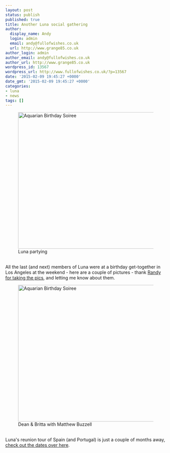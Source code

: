 ```yaml
---
layout: post
status: publish
published: true
title: Another Luna social gathering
author:
  display_name: Andy
  login: admin
  email: andy@fullofwishes.co.uk
  url: http://www.grange85.co.uk
author_login: admin
author_email: andy@fullofwishes.co.uk
author_url: http://www.grange85.co.uk
wordpress_id: 13567
wordpress_url: http://www.fullofwishes.co.uk/?p=13567
date: '2015-02-09 19:45:27 +0000'
date_gmt: '2015-02-09 19:45:27 +0000'
categories:
- luna
- news
tags: []
---
```

<p><figure class="caption aligncenter"><a href="https://www.flickr.com/photos/youdiejoe/15853656523" title="Aquarian Birthday Soiree by Randy Perry, on Flickr"><img src="https://farm8.staticflickr.com/7293/15853656523_8d1d68b80d_z.jpg" width="640" height="427" alt="Aquarian Birthday Soiree"></a><figcaption class="caption-text">Luna partying</figcaption></figure><br />
All the last (and next) members of Luna were at a birthday get-together in Los Angeles at the weekend - here are a couple of pictures - thank <a href="https://www.flickr.com/photos/youdiejoe/sets/72157650694997712">Randy for taking the pics</a>, and letting me know about them.<br />
<figure class="caption aligncenter"><a href="https://www.flickr.com/photos/youdiejoe/16447749936" title="Aquarian Birthday Soiree by Randy Perry, on Flickr"><img src="https://farm9.staticflickr.com/8602/16447749936_c66081c64b_z.jpg" width="640" height="427" alt="Aquarian Birthday Soiree"></a><figcaption class="caption-text">Dean & Britta with Matthew Buzzell </figcaption></figure><br />
Luna's reunion tour of Spain (and Portugal) is just a couple of months away, <a href="/database/upcoming-shows/">check out the dates over here</a>.</p>
